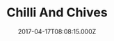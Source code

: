 ---
date: 2017-04-17T08:08:15.000Z
title: Chilli And Chives
latitude: 52.10885667722657
longitude: 0.7955723915332674
url: http://www.chilliandchives.co.uk
category: checkin
---
